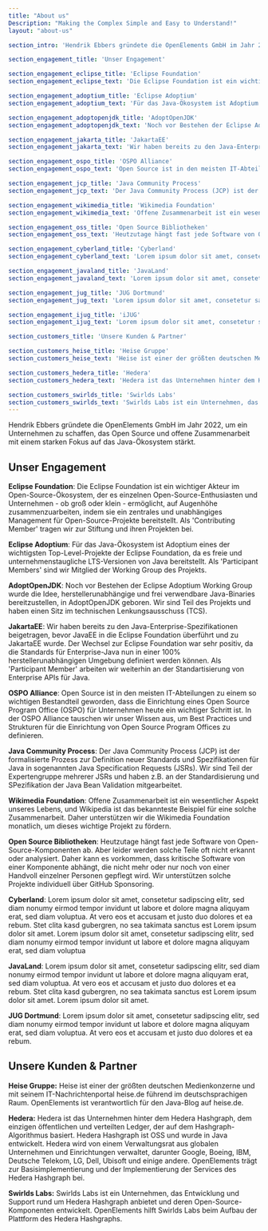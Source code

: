 ```yaml
---
title: "About us"
Description: "Making the Complex Simple and Easy to Understand!"
layout: "about-us"

section_intro: 'Hendrik Ebbers gründete die OpenElements GmbH im Jahr 2022, um ein Unternehmen zu schaffen, das Open Source und offene Zusammenarbeit mit einem starken Fokus auf das Java-Ökosystem stärkt.'

section_engagement_title: 'Unser Engagement'

section_engagement_eclipse_title: 'Eclipse Foundation'
section_engagement_eclipse_text: 'Die Eclipse Foundation ist ein wichtiger Akteur im Open-Source-Ökosystem, der es einzelnen Open-Source-Enthusiasten und Unternehmen - ob groß oder klein - ermöglicht, auf Augenhöhe zusammenzuarbeiten, indem sie ein zentrales und unabhängiges Management für Open-Source-Projekte bereitstellt. Als "Contributing Member" tragen wir zur Stiftung und ihren Projekten bei. Darüber hinaus ist Hendrik Ebbers Mitglied des Board of Directors der Eclipse Foundation.'

section_engagement_adoptium_title: 'Eclipse Adoptium'
section_engagement_adoptium_text: 'Für das Java-Ökosystem ist Adoptium eines der wichtigsten Top-Level-Projekte der Eclipse Foundation, da es freie und unternehmenstaugliche LTS-Versionen von Java bereitstellt. Als "Participant Members" sind wir Mitglied der Working Group des Projekts.'

section_engagement_adoptopenjdk_title: 'AdoptOpenJDK'
section_engagement_adoptopenjdk_text: 'Noch vor Bestehen der Eclipse Adoptium Working Group wurde die Idee, herstellerunabhängige und frei verwendbare Java-Binaries bereitzustellen, in AdoptOpenJDK geboren. Wir sind Teil des Projekts und haben einen Sitz im technischen Lenkungsausschuss (TCS).'

section_engagement_jakarta_title: 'JakartaEE'
section_engagement_jakarta_text: 'Wir haben bereits zu den Java-Enterprise-Spezifikationen beigetragen, bevor JavaEE in die Eclipse Foundation überführt und zu JakartaEE wurde. Der Wechsel zur Eclipse Foundation war sehr positiv, da die Standards für Enterprise-Java nun in einer 100% herstellerunabhängigen Umgebung definiert werden können. Als "Participant Member" arbeiten wir weiterhin an der Standartisierung von Enterprise APIs für Java.'

section_engagement_ospo_title: 'OSPO Alliance'
section_engagement_ospo_text: 'Open Source ist in den meisten IT-Abteilungen zu einem so wichtigen Bestandteil geworden, dass die Einrichtung eines Open Source Program Office (OSPO) für Unternehmen heute ein wichtiger Schritt ist. In der OSPO Alliance tauschen wir unser Wissen aus, um Best Practices und Strukturen für die Einrichtung von Open Source Program Offices zu definieren.'

section_engagement_jcp_title: 'Java Community Process'
section_engagement_jcp_text: 'Der Java Community Process (JCP) ist der formalisierte Prozess zur Definition neuer Standards und Spezifikationen für Java in sogenannten Java Specification Requests (JSRs). Wir sind Teil der Expertengruppe mehrerer JSRs und haben z.B. an der Standardisierung und Spezifikation der Java Bean Validation mitgearbeitet.'

section_engagement_wikimedia_title: 'Wikimedia Foundation'
section_engagement_wikimedia_text: 'Offene Zusammenarbeit ist ein wesentlicher Aspekt unseres Lebens, und Wikipedia ist das bekannteste Beispiel für eine solche Zusammenarbeit. Daher unterstützen wir die Wikimedia Foundation monatlich, um dieses wichtige Projekt zu fördern.'

section_engagement_oss_title: 'Open Source Bibliotheken'
section_engagement_oss_text: 'Heutzutage hängt fast jede Software von Open-Source-Komponenten ab. Aber leider werden solche Teile oft nicht erkannt oder analysiert. Daher kann es vorkommen, dass kritische Software von einer Komponente abhängt, die nicht mehr oder nur noch von einer Handvoll einzelner Personen gepflegt wird. Wir unterstützen solche Projekte individuell über GitHub Sponsoring.'

section_engagement_cyberland_title: 'Cyberland'
section_engagement_cyberland_text: 'Lorem ipsum dolor sit amet, consetetur sadipscing elitr'

section_engagement_javaland_title: 'JavaLand'
section_engagement_javaland_text: 'Lorem ipsum dolor sit amet, consetetur sadipscing elitr'

section_engagement_jug_title: 'JUG Dortmund'
section_engagement_jug_text: 'Lorem ipsum dolor sit amet, consetetur sadipscing elitr'

section_engagement_ijug_title: 'iJUG'
section_engagement_ijug_text: 'Lorem ipsum dolor sit amet, consetetur sadipscing elitr'

section_customers_title: 'Unsere Kunden & Partner'

section_customers_heise_title: 'Heise Gruppe'
section_customers_heise_text: 'Heise ist einer der größten deutschen Medienkonzerne und mit seinem IT-Nachrichtenportal heise.de führend im deutschsprachigen Raum. OpenElements ist verantwortlich für den Java-Blog auf heise.de.'

section_customers_hedera_title: 'Hedera'
section_customers_hedera_text: 'Hedera ist das Unternehmen hinter dem Hedera Hashgraph, dem einzigen öffentlichen und verteilten Ledger, der auf dem Hashgraph-Algorithmus basiert. Hedera Hashgraph ist OSS und wurde in Java entwickelt. Hedera wird von einem Verwaltungsrat aus globalen Unternehmen und Einrichtungen verwaltet, darunter Google, Boeing, IBM, Deutsche Telekom, LG, Dell, Ubisoft und einige andere. OpenElements trägt zur Basisimplementierung und der Implementierung der Services des Hedera Hashgraph bei.'

section_customers_swirlds_title: 'Swirlds Labs'
section_customers_swirlds_text: 'Swirlds Labs ist ein Unternehmen, das Entwicklung und Support rund um Hedera Hashgraph anbietet und deren Open-Source-Komponenten entwickelt. OpenElements hilft Swirlds Labs beim Aufbau der Plattform des Hedera Hashgraphs.'
---
```

Hendrik Ebbers gründete die OpenElements GmbH im Jahr 2022, um ein Unternehmen zu schaffen, das Open Source und offene Zusammenarbeit mit einem starken Fokus auf das Java-Ökosystem stärkt.

## Unser Engagement

**Eclipse Foundation**: Die Eclipse Foundation ist ein wichtiger Akteur im Open-Source-Ökosystem, der es einzelnen Open-Source-Enthusiasten und Unternehmen - ob groß oder klein - ermöglicht, auf Augenhöhe zusammenzuarbeiten, indem sie ein zentrales und unabhängiges Management für Open-Source-Projekte bereitstellt. Als 'Contributing Member' tragen wir zur Stiftung und ihren Projekten bei.

**Eclipse Adoptium**: Für das Java-Ökosystem ist Adoptium eines der wichtigsten Top-Level-Projekte der Eclipse Foundation, da es freie und unternehmenstaugliche LTS-Versionen von Java bereitstellt. Als 'Participant Members' sind wir Mitglied der Working Group des Projekts.

**AdoptOpenJDK**: Noch vor Bestehen der Eclipse Adoptium Working Group wurde die Idee, herstellerunabhängige und frei verwendbare Java-Binaries bereitzustellen, in AdoptOpenJDK geboren. Wir sind Teil des Projekts und haben einen Sitz im technischen Lenkungsausschuss (TCS).

**JakartaEE**: Wir haben bereits zu den Java-Enterprise-Spezifikationen beigetragen, bevor JavaEE in die Eclipse Foundation überführt und zu JakartaEE wurde. Der Wechsel zur Eclipse Foundation war sehr positiv, da die Standards für Enterprise-Java nun in einer 100% herstellerunabhängigen Umgebung definiert werden können. Als 'Participant Member' arbeiten wir weiterhin an der Standartisierung von Enterprise APIs für Java. 

**OSPO Alliance**: Open Source ist in den meisten IT-Abteilungen zu einem so wichtigen Bestandteil geworden, dass die Einrichtung eines Open Source Program Office (OSPO) für Unternehmen heute ein wichtiger Schritt ist. In der OSPO Alliance tauschen wir unser Wissen aus, um Best Practices und Strukturen für die Einrichtung von Open Source Program Offices zu definieren.

**Java Community Process**: Der Java Community Process (JCP) ist der formalisierte Prozess zur Definition neuer Standards und Spezifikationen für Java in sogenannten Java Specification Requests (JSRs). Wir sind Teil der Expertengruppe mehrerer JSRs und haben z.B. an der Standardisierung und SPezifikation der Java Bean Validation mitgearbeitet.

**Wikimedia Foundation**: Offene Zusammenarbeit ist ein wesentlicher Aspekt unseres Lebens, und Wikipedia ist das bekannteste Beispiel für eine solche Zusammenarbeit. Daher unterstützen wir die Wikimedia Foundation monatlich, um dieses wichtige Projekt zu fördern.

**Open Source Bibliotheken**: Heutzutage hängt fast jede Software von Open-Source-Komponenten ab. Aber leider werden solche Teile oft nicht erkannt oder analysiert. Daher kann es vorkommen, dass kritische Software von einer Komponente abhängt, die nicht mehr oder nur noch von einer Handvoll einzelner Personen gepflegt wird. Wir unterstützen solche Projekte individuell über GitHub Sponsoring.

**Cyberland**: Lorem ipsum dolor sit amet, consetetur sadipscing elitr, sed diam nonumy eirmod tempor invidunt ut labore et dolore magna aliquyam erat, sed diam voluptua. At vero eos et accusam et justo duo dolores et ea rebum. Stet clita kasd gubergren, no sea takimata sanctus est Lorem ipsum dolor sit amet. Lorem ipsum dolor sit amet, consetetur sadipscing elitr, sed diam nonumy eirmod tempor invidunt ut labore et dolore magna aliquyam erat, sed diam voluptua

**JavaLand**: Lorem ipsum dolor sit amet, consetetur sadipscing elitr, sed diam nonumy eirmod tempor invidunt ut labore et dolore magna aliquyam erat, sed diam voluptua. At vero eos et accusam et justo duo dolores et ea rebum. Stet clita kasd gubergren, no sea takimata sanctus est Lorem ipsum dolor sit amet. Lorem ipsum dolor sit amet.

**JUG Dortmund**: Lorem ipsum dolor sit amet, consetetur sadipscing elitr, sed diam nonumy eirmod tempor invidunt ut labore et dolore magna aliquyam erat, sed diam voluptua. At vero eos et accusam et justo duo dolores et ea rebum.

## Unsere Kunden & Partner

**Heise Gruppe:** Heise ist einer der größten deutschen Medienkonzerne und mit seinem IT-Nachrichtenportal heise.de führend im deutschsprachigen Raum. OpenElements ist verantwortlich für den Java-Blog auf heise.de.

**Hedera:** Hedera ist das Unternehmen hinter dem Hedera Hashgraph, dem einzigen öffentlichen und verteilten Ledger, der auf dem Hashgraph-Algorithmus basiert. Hedera Hashgraph ist OSS und wurde in Java entwickelt. Hedera wird von einem Verwaltungsrat aus globalen Unternehmen und Einrichtungen verwaltet, darunter Google, Boeing, IBM, Deutsche Telekom, LG, Dell, Ubisoft und einige andere. OpenElements trägt zur Basisimplementierung und der Implementierung der Services des Hedera Hashgraph bei.

**Swirlds Labs:** Swirlds Labs ist ein Unternehmen, das Entwicklung und Support rund um Hedera Hashgraph anbietet und deren Open-Source-Komponenten entwickelt. OpenElements hilft Swirlds Labs beim Aufbau der Plattform des Hedera Hashgraphs.

